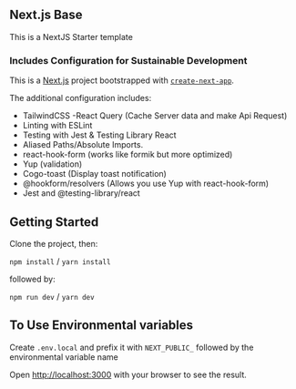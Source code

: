 ## Next.js Base

This is a NextJS Starter template

### Includes Configuration for Sustainable Development

This is a [Next.js](https://nextjs.org/) project bootstrapped with [`create-next-app`](https://github.com/vercel/next.js/tree/canary/packages/create-next-app).

The additional configuration includes:

- TailwindCSS
  -React Query (Cache Server data and make Api Request)
- Linting with ESLint
- Testing with Jest & Testing Library React
- Aliased Paths/Absolute Imports.
- react-hook-form (works like formik but more optimized)
- Yup (validation)
- Cogo-toast (Display toast notification)
- @hookform/resolvers (Allows you use Yup with react-hook-form)
- Jest and @testing-library/react

## Getting Started

Clone the project, then:

`npm install` / `yarn install`

followed by:

`npm run dev` / `yarn dev`

## To Use Environmental variables

Create `.env.local` and prefix it with `NEXT_PUBLIC_` followed by the environmental variable name

Open [http://localhost:3000](http://localhost:3000) with your browser to see the result.

